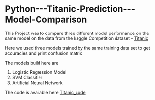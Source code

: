 # Python---Titanic-Prediction---Model-Comparison

This Project was to compare three different model performance on the same model on the data from the kaggle Competition dataset - [Titanic](https://www.kaggle.com/c/titanic/data)

Here we used three models trained by the same training data set to get accuracies and print confusion matrix

The models build here are 
1. Logistic Regression Model
2. SVM Classifier
3. Artificial Neural Network

The code is available here [Titanic_code](https://github.com/Atheros167/Python---TItanic-Prediction---Model-Comparison/blob/master/Titanic%20Machine%20Learning.ipynb)
